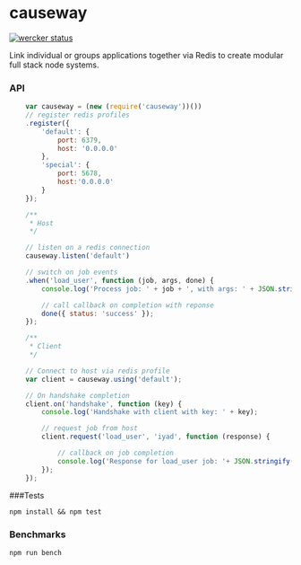 causeway
=====

[![wercker status](https://app.wercker.com/status/0d7d2adc026498b195f564f23864616a/s "wercker status")](https://app.wercker.com/project/bykey/0d7d2adc026498b195f564f23864616a)

Link individual or groups applications together via Redis to create modular full stack node systems.

### API

```javascript
    var causeway = (new (require('causeway'))())
    // register redis profiles
    .register({
        'default': {
            port: 6379,
            host: '0.0.0.0'
        },
        'special': {
            port: 5678,
            host:'0.0.0.0'
        }
    });

    /**
     * Host
     */

    // listen on a redis connection
    causeway.listen('default')

    // switch on job events
    .when('load_user', function (job, args, done) {
        console.log('Process job: ' + job + ', with args: ' + JSON.stringify(args, null, 4));

        // call callback on completion with reponse
        done({ status: 'success' });
    });

    /**
     * Client
     */

    // Connect to host via redis profile
    var client = causeway.using('default');

    // On handshake completion
    client.on('handshake', function (key) {
        console.log('Handshake with client with key: ' + key);

        // request job from host
        client.request('load_user', 'iyad', function (response) {

            // callback on job completion
            console.log('Response for load_user job: '+ JSON.stringify(response));
        });
    });

```


###Tests

`npm install && npm test`

### Benchmarks

`npm run bench`

